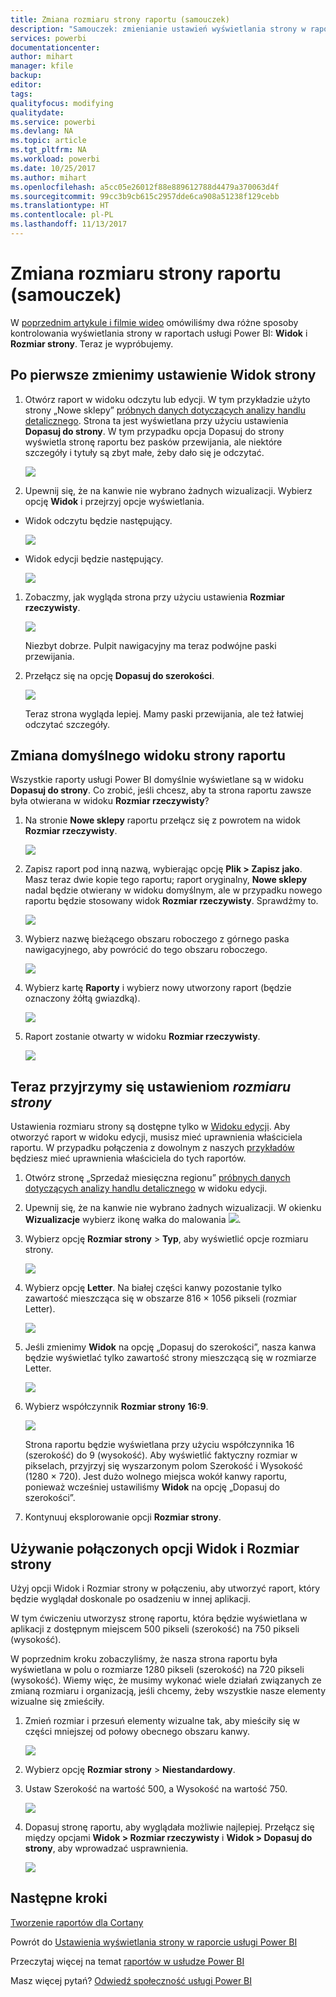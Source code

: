 ```yaml
---
title: Zmiana rozmiaru strony raportu (samouczek)
description: "Samouczek: zmienianie ustawień wyświetlania strony w raporcie usługi Power BI"
services: powerbi
documentationcenter: 
author: mihart
manager: kfile
backup: 
editor: 
tags: 
qualityfocus: modifying
qualitydate: 
ms.service: powerbi
ms.devlang: NA
ms.topic: article
ms.tgt_pltfrm: NA
ms.workload: powerbi
ms.date: 10/25/2017
ms.author: mihart
ms.openlocfilehash: a5cc05e26012f88e889612788d4479a370063d4f
ms.sourcegitcommit: 99cc3b9cb615c2957dde6ca908a51238f129cebb
ms.translationtype: HT
ms.contentlocale: pl-PL
ms.lasthandoff: 11/13/2017
---
```

# <a name="change-the-size-of-a-report-page-tutorial"></a>Zmiana rozmiaru strony raportu (samouczek)
W [poprzednim artykule i filmie wideo](power-bi-report-display-settings.md) omówiliśmy dwa różne sposoby kontrolowania wyświetlania strony w raportach usługi Power BI: **Widok** i **Rozmiar strony**. Teraz je wypróbujemy.

## <a name="first-lets-change-the-page-view-setting"></a>Po pierwsze zmienimy ustawienie Widok strony
1. Otwórz raport w widoku odczytu lub edycji. W tym przykładzie użyto strony „Nowe sklepy” [próbnych danych dotyczących analizy handlu detalicznego](sample-retail-analysis.md).  Strona ta jest wyświetlana przy użyciu ustawienia **Dopasuj do strony**.  W tym przypadku opcja Dopasuj do strony wyświetla stronę raportu bez pasków przewijania, ale niektóre szczegóły i tytuły są zbyt małe, żeby dało się je odczytać.
   
   ![](media/power-bi-change-report-display-settings/pbi_fit_to_page.png)
2. Upewnij się, że na kanwie nie wybrano żadnych wizualizacji. Wybierz opcję **Widok** i przejrzyj opcje wyświetlania.

* Widok odczytu będzie następujący.
  
     ![](media/power-bi-change-report-display-settings/power-bi-page-view-menu-new.png)
* Widok edycji będzie następujący.
  
    ![](media/power-bi-change-report-display-settings/power-bi-view-editing-view.png)

1. Zobaczmy, jak wygląda strona przy użyciu ustawienia **Rozmiar rzeczywisty**.
   
   ![](media/power-bi-change-report-display-settings/power-bi-actal-size2.png)
   
   Niezbyt dobrze. Pulpit nawigacyjny ma teraz podwójne paski przewijania.
2. Przełącz się na opcję **Dopasuj do szerokości**.
   
   ![](media/power-bi-change-report-display-settings/pbi_fit_to_width.png)
   
   Teraz strona wygląda lepiej. Mamy paski przewijania, ale też łatwiej odczytać szczegóły.

## <a name="change-the-default-view-for-a-report-page"></a>Zmiana domyślnego widoku strony raportu
Wszystkie raporty usługi Power BI domyślnie wyświetlane są w widoku **Dopasuj do strony**. Co zrobić, jeśli chcesz, aby ta strona raportu zawsze była otwierana w widoku **Rozmiar rzeczywisty**?

1. Na stronie **Nowe sklepy** raportu przełącz się z powrotem na widok **Rozmiar rzeczywisty**.
   
   ![](media/power-bi-change-report-display-settings/power-bi-actual-size.png)
2. Zapisz raport pod inną nazwą, wybierając opcję **Plik > Zapisz jako**. Masz teraz dwie kopie tego raportu; raport oryginalny, **Nowe sklepy** nadal będzie otwierany w widoku domyślnym, ale w przypadku nowego raportu będzie stosowany widok **Rozmiar rzeczywisty**. Sprawdźmy to.
   
   ![](media/power-bi-change-report-display-settings/power-bi-save-as.png)
3. Wybierz nazwę bieżącego obszaru roboczego z górnego paska nawigacyjnego, aby powrócić do tego obszaru roboczego.  
   
   ![](media/power-bi-change-report-display-settings/power-bi-my-workspace.png)
4. Wybierz kartę **Raporty** i wybierz nowy utworzony raport (będzie oznaczony żółtą gwiazdką).
   
    ![](media/power-bi-change-report-display-settings/power-bi-new-report2.png)
5. Raport zostanie otwarty w widoku **Rozmiar rzeczywisty**.
   
   ![](media/power-bi-change-report-display-settings/power-bi-actal-size2.png)

## <a name="now-lets-explore-the-page-size-setting"></a>Teraz przyjrzymy się ustawieniom *rozmiaru strony*
Ustawienia rozmiaru strony są dostępne tylko w [Widoku edycji](service-interact-with-a-report-in-editing-view.md). Aby otworzyć raport w widoku edycji, musisz mieć uprawnienia właściciela raportu. W przypadku połączenia z dowolnym z naszych [przykładów](sample-datasets.md) będziesz mieć uprawnienia właściciela do tych raportów.

1. Otwórz stronę „Sprzedaż miesięczna regionu” [próbnych danych dotyczących analizy handlu detalicznego](sample-retail-analysis.md) w widoku edycji.
2. Upewnij się, że na kanwie nie wybrano żadnych wizualizacji.  W okienku **Wizualizacje** wybierz ikonę wałka do malowania ![](media/power-bi-change-report-display-settings/power-bi-paintroller.png).
3. Wybierz opcję **Rozmiar strony** &gt; **Typ**, aby wyświetlić opcje rozmiaru strony.
   
   ![](media/power-bi-change-report-display-settings/power-bi-page-size-menu-new.png)
4. Wybierz opcję **Letter**.  Na białej części kanwy pozostanie tylko zawartość mieszcząca się w obszarze 816 × 1056 pikseli (rozmiar Letter).
   
   ![](media/power-bi-change-report-display-settings/power-bi-letter-new.png)
5. Jeśli zmienimy **Widok** na opcję „Dopasuj do szerokości”, nasza kanwa będzie wyświetlać tylko zawartość strony mieszczącą się w rozmiarze Letter.
   
   ![](media/power-bi-change-report-display-settings/power-bi-fit-to-width-new.png)
6. Wybierz współczynnik **Rozmiar strony** **16:9**.
   
   ![](media/power-bi-change-report-display-settings/power-bi-16-to-9-new.png)
   
   Strona raportu będzie wyświetlana przy użyciu współczynnika 16 (szerokość) do 9 (wysokość). Aby wyświetlić faktyczny rozmiar w pikselach, przyjrzyj się wyszarzonym polom Szerokość i Wysokość (1280 × 720). Jest dużo wolnego miejsca wokół kanwy raportu, ponieważ wcześniej ustawiliśmy **Widok** na opcję „Dopasuj do szerokości”.
7. Kontynuuj eksplorowanie opcji **Rozmiar strony**.

## <a name="using-page-view-and-page-size-together"></a>Używanie połączonych opcji Widok i Rozmiar strony
Użyj opcji Widok i Rozmiar strony w połączeniu, aby utworzyć raport, który będzie wyglądał doskonale po osadzeniu w innej aplikacji.

W tym ćwiczeniu utworzysz stronę raportu, która będzie wyświetlana w aplikacji z dostępnym miejscem 500 pikseli (szerokość) na 750 pikseli (wysokość).

W poprzednim kroku zobaczyliśmy, że nasza strona raportu była wyświetlana w polu o rozmiarze 1280 pikseli (szerokość) na 720 pikseli (wysokość). Wiemy więc, że musimy wykonać wiele działań związanych ze zmianą rozmiaru i organizacją, jeśli chcemy, żeby wszystkie nasze elementy wizualne się zmieściły.

1. Zmień rozmiar i przesuń elementy wizualne tak, aby mieściły się w części mniejszej od połowy obecnego obszaru kanwy.
   
    ![](media/power-bi-change-report-display-settings/power-bi-custom-view.gif)
2. Wybierz opcję **Rozmiar strony** &gt; **Niestandardowy**.
3. Ustaw Szerokość na wartość 500, a Wysokość na wartość 750.
   
    ![](media/power-bi-change-report-display-settings/power-bi-custom-new.png)
4. Dopasuj stronę raportu, aby wyglądała możliwie najlepiej. Przełącz się między opcjami **Widok > Rozmiar rzeczywisty** i **Widok > Dopasuj do strony**, aby wprowadzać usprawnienia.
   
    ![](media/power-bi-change-report-display-settings/power-bi-final-new.png)

## <a name="next-steps"></a>Następne kroki
[Tworzenie raportów dla Cortany](service-cortana-answer-cards.md)

Powrót do [Ustawienia wyświetlania strony w raporcie usługi Power BI](power-bi-report-display-settings.md)

Przeczytaj więcej na temat [raportów w usłudze Power BI](service-reports.md)

Masz więcej pytań? [Odwiedź społeczność usługi Power BI](http://community.powerbi.com/)

